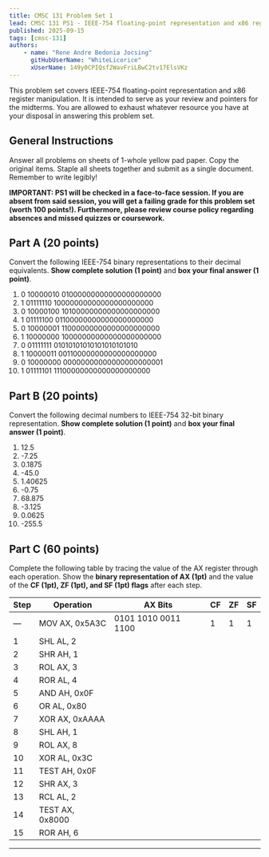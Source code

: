 ```yaml
---
title: CMSC 131 Problem Set 1
lead: CMSC 131 PS1 - IEEE-754 floating-point representation and x86 register manipulation.
published: 2025-09-15
tags: [cmsc-131]
authors:
    - name: "Rene Andre Bedonia Jocsing"
      gitHubUserName: "WhiteLicorice"
      xUserName: 149y0CPIQsf2WavFriLBwC2tv17ElsVKz
---
```


This problem set covers IEEE-754 floating-point representation and x86 register manipulation. It is intended to serve as your review and pointers for the midterms. You are allowed to exhaust whatever resource you have at your disposal in answering this problem set.

## General Instructions

Answer all problems on sheets of 1-whole yellow pad paper. Copy the original items. Staple all sheets together and submit as a single document. Remember to write legibly!

**IMPORTANT: PS1 will be checked in a face-to-face session. If you are absent from said session, you will get a failing grade for this problem set (worth 100 points!). Furthermore, please review course policy regarding absences and missed quizzes or coursework.**

## Part A (20 points)

Convert the following IEEE-754 binary representations to their decimal equivalents. **Show complete solution (1 point)** and **box your final answer (1 point)**.

1. 0 10000010 01000000000000000000000
2. 1 01111110 10000000000000000000000
3. 0 10000100 10100000000000000000000
4. 1 01111100 01100000000000000000000
5. 0 10000001 11000000000000000000000
6. 1 10000000 10000000000000000000000
7. 0 01111111 01010101010101010101010
8. 1 10000011 00110000000000000000000
9. 0 10000000 00000000000000000000001
10. 1 01111101 11100000000000000000000

## Part B (20 points)

Convert the following decimal numbers to IEEE-754 32-bit binary representation. **Show complete solution (1 point)** and **box your final answer (1 point)**.

1. 12.5
2. -7.25
3. 0.1875
4. -45.0
5. 1.40625
6. -0.75
7. 68.875
8. -3.125
9. 0.0625
10. -255.5

## Part C (60 points)

Complete the following table by tracing the value of the AX register through each operation. Show the **binary representation of AX (1pt)** and the value of the **CF (1pt), ZF (1pt), and SF (1pt) flags** after each step.

| Step | Operation | AX Bits | CF | ZF | SF |
|------|-----------|---------|----|----|----| 
| — | MOV AX, 0x5A3C | 0101 1010 0011 1100 | 1 | 1 | 1 |
| 1 | SHL AL, 2 | | | | |
| 2 | SHR AH, 1 | | | | |
| 3 | ROL AX, 3 | | | | |
| 4 | ROR AL, 4 | | | | |
| 5 | AND AH, 0x0F | | | | |
| 6 | OR AL, 0x80 | | | | |
| 7 | XOR AX, 0xAAAA | | | | |
| 8 | SHL AH, 1 | | | | |
| 9 | ROL AX, 8 | | | | |
| 10 | XOR AL, 0x3C | | | | |
| 11 | TEST AH, 0x0F | | | | |
| 12 | SHR AX, 3 | | | | |
| 13 | RCL AL, 2 | | | | |
| 14 | TEST AX, 0x8000 | | | | |
| 15 | ROR AH, 6 | | | | |

---